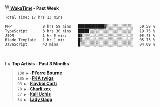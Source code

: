 <img src="https://github.com/dxnter/dxnter/assets/17434202/67b21fa4-d36d-46f9-9dec-f23d976b00ef" alt="WakaTime Logo" width="14" height="18"/><a href="https://wakatime.com/@dxnter" target="_blank"><strong> WakaTime</strong></a><strong> - Past Week</strong>

<!--START_SECTION:waka-->

```txt
Total Time: 17 hrs 13 mins

PHP              8 hrs 59 mins   ████████████▓░░░░░░░░░░░░   50.58 %
TypeScript       3 hrs 30 mins   █████░░░░░░░░░░░░░░░░░░░░   19.75 %
JSON             1 hr 8 mins     █▓░░░░░░░░░░░░░░░░░░░░░░░   06.45 %
Blade Template   1 hr 1 min      █▒░░░░░░░░░░░░░░░░░░░░░░░   05.73 %
JavaScript       43 mins         █░░░░░░░░░░░░░░░░░░░░░░░░   04.09 %
```

<!--END_SECTION:waka-->

<br/>

<!--START_LASTFM_ARTISTS:{"period": "3month", "rows": 6}-->
<a href="https://last.fm" target="_blank"><img src="https://user-images.githubusercontent.com/17434202/215290617-e793598d-d7c9-428f-9975-156db1ba89cc.svg" alt="Last.fm Logo" width="18" height="13"/></a> **Top Artists - Past 3 Months**

> `138 ▶️` ∙ **[Pi’erre Bourne](https://www.last.fm/music/Pi%E2%80%99erre+Bourne)**<br/>
> `105 ▶️` ∙ **[FKA twigs](https://www.last.fm/music/FKA+twigs)**<br/>
> `93 ▶️` ∙ **[Playboi Carti](https://www.last.fm/music/Playboi+Carti)**<br/>
> `70 ▶️` ∙ **[Charli xcx](https://www.last.fm/music/Charli+xcx)**<br/>
> `37 ▶️` ∙ **[Kali Uchis](https://www.last.fm/music/Kali+Uchis)**<br/>
> `34 ▶️` ∙ **[Lady Gaga](https://www.last.fm/music/Lady+Gaga)**<br/>
<!--END_LASTFM_ARTISTS-->
